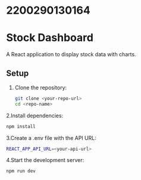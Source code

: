 # 2200290130164

# Stock Dashboard

A React application to display stock data with charts.

## Setup

1. Clone the repository:
   ```bash
   git clone <your-repo-url>
   cd <repo-name>
   ```
2.Install dependencies:
```bash
npm install
```
3.Create a .env file with the API URL:
```bash
REACT_APP_API_URL=<your-api-url>
```
4.Start the development server:
```bash
npm run dev
```
